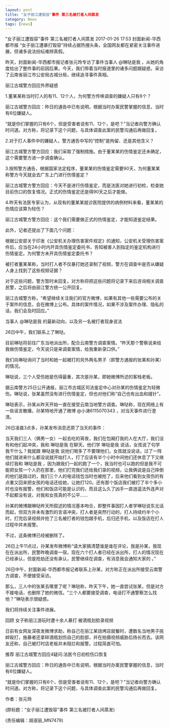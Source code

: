 ```yaml
---
layout: post
title: "女子丽江遭毁容"事件 第三名被打者人间蒸发
category: News
tags: [news]
---
```

"女子丽江遭毁容"事件 第三名被打者人间蒸发
2017-01-26 17:53 封面新闻-华西都市报
“女子丽江遭暴打毁容”持续占据热搜头条，全国网友都在紧密关注事件进展，但诸多说法纷纭难辨真假。

昨天，封面新闻-华西都市报记者张元玲专访了事件当事人 @琳哒是我 ，从她的角度给出了整件事的前因后果。今天，我们带着当时报道里的诸多问题跟疑惑，采访了云南省丽江市公安局古城分局，继续追寻事件真相。

丽江古城警方回应外界疑惑

1.董某某称当时打人的有11、12个人，为何警方传唤调查的嫌疑人只有6个？

丽江古城警方回应：昨日的通告中已有说明，根据当时办案民警掌握的信息，当时有6位嫌疑人。

“就是你们掌握的只有6个，但是受害者说有11、12个，是吧？”当记者向警方确认时问道。对方称，将记录下这个问题，与具体调查此案的民警沟通后再做回复。

2.对于打人事件中的嫌疑人，警方通告中写的“控制”是拘留、还是其他含义？

丽江古城警方警方回应：我们采取了强制措施。由于董某某的伤情鉴定还未确定，这个需要警方进一步调查确认。

3.按照警方通告，根据国家法定程序，董某某的伤情鉴定需要90天，为何董某某称警方今天就会去广东上门进行伤情鉴定？

丽江古城警方警方回应：今天不是进行伤情鉴定，而是法医对她进行初检，检查她目前伤口的恢复情况。正式的伤情鉴定还是得90天之后才能做。

4.昨天有法医专家认为，从现有的董某某就诊医院提供的病例材料来看，董某某的伤情应该算为轻伤？

丽江古城警方警方回应：这个我们需要做正式的伤情鉴定，才能知道鉴定结果。

此外，记者还提出了下面几个问题：

根据公安部关于印发《公安机关办理伤害案件规定》的通知，公安机关受理伤害案件后，应当在24小时内开具伤情鉴定委托书，告知被害人到指定的鉴定机构进行伤情鉴定。为何警方未开具伤情鉴定委托书？

被打者董某某称，当时打人者不仅暴打她还录制了视频，警方在调查中是否从嫌疑人身上找到了这些视频证据？

对于这些问题，警方暂时未回复。对方称将把这些问题将记录下来后咨询相关调查民警，之后将由丽江警方统一公开回复。

丽江古城警方称，“希望继续关注我们的官方微博，如果有其他一些需要公布的关于案件的信息，会在微博上公布。具体的案件情况，如果不涉及案件办理、隐私的话，我们会及时回应。”

当事人 @琳哒是我 的最新动向，以及另一名被打者现身说法

26日中午，我们联系上了琳哒。

目前琳哒将前往广东当地派出所，配合云南警方调查案情。“昨天那个警察说来给我做伤情鉴定，今天说只是来调查案情，给我重新录口供。”

我们向琳哒询问了当时和她一起被打的另外两名男子（即警方通报的张某和孙某）的情况。

琳哒说，三个人受伤她是伤得最重，其次是孙某，即她微博所述的客栈老板。

据云南警方25日公开通报，丽江市古城区司法鉴定中心对孙某的伤情鉴定为轻微伤。琳哒说，张某虽然没有进行伤情鉴定，但也对他们称“自己也有出血和缝针”。

琳哒表示，孙某从昨天开始一直在接受云南当地警方调查。琳哒称，现在网络上有一些谣言散播，孙某特地开通了微博 @小涛6115070343 ，对当天事件进行澄清。

26日凌晨3点多，孙某发布消息还原了当天的事件：

当天我们三人（俩男一女）一起去吃的宵夜，我们在包厢打我的人在大厅，我们没有和他们起冲突，我和 琳哒是我 在聊天。他们学 琳哒是我 说话，女孩说了句学我干什么？我就跟 琳哒是我 说他们喝多了不要理他们，女孩就没说话，过了一阵他们就进来什么都没说就开始打人，打了应该有半个小时中间他们还休息了下又继续打我和 琳哒是我 ，因为跟我们一起的跑了一个，我当时也可以跑的但是我不可能把女孩一个人扔在那里，他们打完我们还给我们录的视频，让我俩说是自己摔倒的他们是路过的，我们三个人的电话钱包当时也被抢了，后来他们看到女孩伤的有点重又回来把女孩的电话还给她，让她打120。还有那个饭店我们被打了半个多小时也没有报警，他们和饭店可能是认识的，而且这么久了凶手一直逍遥法外连声对不起都没有说，对我和女孩真的不公平……

孙某的微博跟琳哒昨天所叙述的情况基本吻合，即整件事因打人者学琳哒说东北话而起，但双方并未有激烈的言语冲突，打人者是突然行动的，打人持续约半个小时，打完后录视频并抢了三名被打者的钱包跟手机，后归还手机，以及饭店在打人过程中并未报警。

 
不过，这条微博已经被删除了。

26日上午11点过，孙某发布微博称“请大家搞清楚谁是谁在评论，我是孙某，我现在在派出所，民警昨晚调查一宿，现在六个打人者已经在派出所，打人的情况现在已经承认，但是抢劫还没有承认，民警继续在调查，有消息我会通知大家的 。”

26日中午，封面新闻-华西都市报记者联系上孙某，对方称正在派出所接受云南警方调查，不便接受采访。

那么，三人中的张某去哪里了呢？琳哒称，昨天下午，她一直尝试张某，但是对方不接电话，也删除了她的微信。“三个人都要接受调查，电话打不通警察怎么找他？”琳哒表示很疑惑。

我们将持续关注事件进展。

回顾
女子称丽江游玩时遭十余人暴打 被酒瓶划脸录视频

日前有女网友深夜发微博求助，称自己在丽江某烧烤店就餐时，遭数名当地男子挑衅殴打，施暴者还拿碎酒瓶划伤自己的脸部，并在拍摄视频威胁后扬长而去。该网友还称，自己被打时店老板并未阻拦和报警。过程简直可怕。

推荐
丽江古城警方回应4疑问:法医今日初检伤口恢复

丽江古城警方回应：昨日的通告中已有说明，根据当时办案民警掌握的信息，当时有6位嫌疑人。

“就是你们掌握的只有6个，但是受害者说有11、12个，是吧？”当记者向警方确认时问道。对方称，将记录下这个问题，与具体调查此案的民警沟通后再做回复。

作者：张元玲

(原标题：“女子丽江遭毁容”事件 第三名被打者人间蒸发)

(责任编辑：胡淑丽_MN7479)
